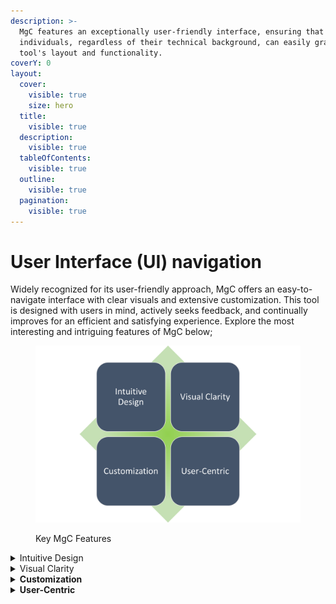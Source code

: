 ```yaml
---
description: >-
  MgC features an exceptionally user-friendly interface, ensuring that
  individuals, regardless of their technical background, can easily grasp the
  tool's layout and functionality.
coverY: 0
layout:
  cover:
    visible: true
    size: hero
  title:
    visible: true
  description:
    visible: true
  tableOfContents:
    visible: true
  outline:
    visible: true
  pagination:
    visible: true
---
```


# User Interface (UI) navigation

Widely recognized for its user-friendly approach, MgC offers an easy-to-navigate interface with clear visuals and extensive customization. This tool is designed with users in mind, actively seeks feedback, and continually improves for an efficient and satisfying experience. Explore the most interesting and intriguing features of MgC below;

<figure><img src="../.gitbook/assets/Picture2 (2).png" alt="" width="563"><figcaption><p>Key MgC Features</p></figcaption></figure>

<details>

<summary>Intuitive Design</summary>

MgC ensures that using it, feels natural and straightforward, even for users who may not have a technical background.

* **Easy to understand:** Users can quickly grasp how to use the tool without complex instructions.
* **Clear layout:** The interface is organized logically, making it clear where to find different features.
* **Minimal learning curve:** Users, even those with limited technical knowledge, can start using MgC with ease.
* **User-friendly labels:** Labels and tooltips are straightforward and easily comprehensible.
* **Reduced errors:** The design helps prevent accidental actions that could lead to mistakes.
* **Intuitive workflows:** Users can complete tasks smoothly with logical sequences of actions.

</details>

<details>

<summary>Visual Clarity</summary>

Visual clarity in the MgC interface enhances user comprehension and usability, making it easier for users to navigate and interact with the tool effectively.

* **Clear icons:** Icons are easily recognizable and convey their meaning at a glance.
* **Well-labeled elements:** Labels provide concise descriptions of interface elements.
* **Distinctive color usage:** Colors are used purposefully to highlight important information without overwhelming.
* **Consistent styling:** Elements maintain a consistent look and feel throughout the interface.
* **Easily distinguishable sections:** Sections and components are visually separated for clarity.

</details>

<details>

<summary><strong>Customization</strong></summary>

Customization in MgC ensures that users can adapt the tool to their specific workflow and preferences, creating a more user-centric and comfortable experience. The tool's interface adjusts to match user choices.

**Layout flexibility:** Customizable layouts allow users to arrange elements as they prefer.

**Personalized settings:** Users can adjust interface preferences to suit their individual needs.

</details>

<details>

<summary><strong>User-Centric</strong></summary>

A user-centric approach in MgC places the user's needs, preferences, and satisfaction at the forefront of the tool's development and usability, resulting in a more user-friendly and effective tool.

* **Prioritizing user needs:** MgC is designed with a primary focus on fulfilling user requirements and objectives.
* **Task-driven design:** The interface and features align with the tasks and goals users want to achieve.
* **User feedback integration:** MgC actively seeks and incorporates user input to enhance its functionality.
* **Ease of use:** The design aims to make MgC accessible and intuitive for users with varying levels of expertise.
* **Efficient workflows:** User-centric design streamlines tasks and processes to save users time and effort.

</details>
